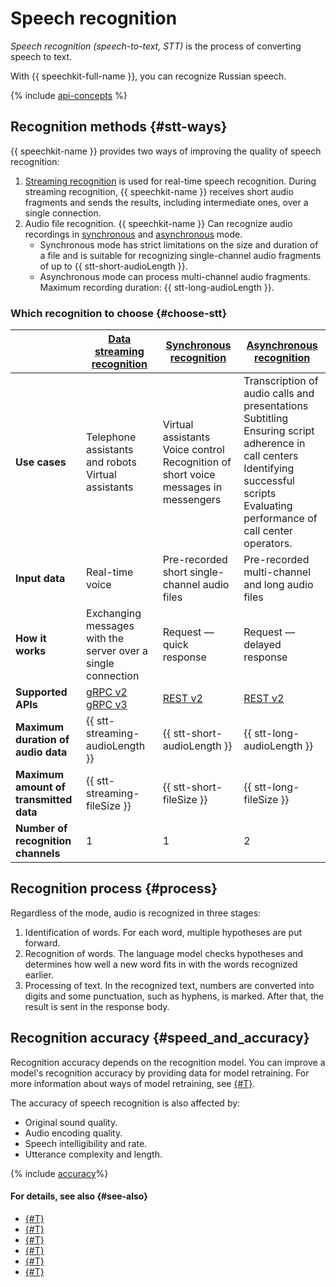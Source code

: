 # Speech recognition

_Speech recognition (speech-to-text, STT)_ is the process of converting speech to text.

With {{ speechkit-full-name }}, you can recognize Russian speech.

{% include [api-concepts](../../_includes/speechkit/api-concepts.md) %}

## Recognition methods {#stt-ways}

{{ speechkit-name }} provides two ways of improving the quality of speech recognition:

1. [Streaming recognition](streaming.md) is used for real-time speech recognition. During streaming recognition, {{ speechkit-name }} receives short audio fragments and sends the results, including intermediate ones, over a single connection.
1. Audio file recognition. {{ speechkit-name }} Can recognize audio recordings in [synchronous](request.md) and [asynchronous](transcribation.md) mode.
   * Synchronous mode has strict limitations on the size and duration of a file and is suitable for recognizing single-channel audio fragments of up to {{ stt-short-audioLength }}.
   * Asynchronous mode can process multi-channel audio fragments. Maximum recording duration: {{ stt-long-audioLength }}.

### Which recognition to choose {#choose-stt}

|  | [Data streaming recognition](streaming.md) | [Synchronous recognition](request.md) | [Asynchronous recognition](transcribation.md) |
|---|---|---|---|
| **Use cases** | Telephone assistants and robots </br> Virtual assistants | Virtual assistants </br> Voice control </br> Recognition of short voice messages in messengers | Transcription of audio calls and presentations </br> Subtitling </br> Ensuring script adherence in call centers </br> Identifying successful scripts </br> Evaluating performance of call center operators. |
| **Input data** | Real-time voice | Pre-recorded short single-channel audio files | Pre-recorded multi-channel and long audio files |
| **How it works** | Exchanging messages with the server over a single connection | Request — quick response | Request — delayed response |
| **Supported APIs** | [gRPC v2](api/streaming-api.md) </br> [gRPC v3](../v3/api-ref/grpc/) | [REST v2](api/request-api.md) | [REST v2](api/transcribation-api.md) |
| **Maximum duration of audio data** | {{ stt-streaming-audioLength }} | {{ stt-short-audioLength }} | {{ stt-long-audioLength }} |
| **Maximum amount of transmitted data** | {{ stt-streaming-fileSize }} | {{ stt-short-fileSize }} | {{ stt-long-fileSize }} |
| **Number of recognition channels** | 1 | 1 | 2 |

## Recognition process {#process}

Regardless of the mode, audio is recognized in three stages:

1. Identification of words. For each word, multiple hypotheses are put forward.
1. Recognition of words. The language model checks hypotheses and determines how well a new word fits in with the words recognized earlier.
1. Processing of text. In the recognized text, numbers are converted into digits and some punctuation, such as hyphens, is marked. After that, the result is sent in the response body.

## Recognition accuracy {#speed_and_accuracy}

Recognition accuracy depends on the recognition model. You can improve a model's recognition accuracy by providing data for model retraining. For more information about ways of model retraining, see [{#T}](additional-training.md).

The accuracy of speech recognition is also affected by:

* Original sound quality.
* Audio encoding quality.
* Speech intelligibility and rate.
* Utterance complexity and length.

{% include [accuracy](../../_includes/speechkit/accuracy.md)%}

#### For details, see also {#see-also}

* [{#T}](../formats.md)
* [{#T}](models.md)
* [{#T}](request.md)
* [{#T}](streaming.md)
* [{#T}](transcribation.md)
* [{#T}](additional-training.md)